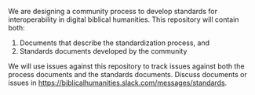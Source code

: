 We are designing a community process to develop standards for interoperability in digital biblical humanities. This repository will contain both:

1. Documents that describe the standardization process, and
2. Standards documents developed by the community

We will use issues against this repository to track issues against both the process documents and the standards documents.  Discuss documents or issues in https://biblicalhumanities.slack.com/messages/standards.
